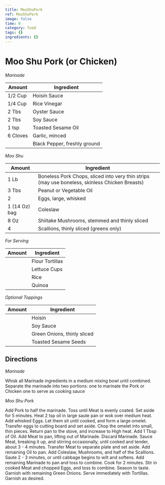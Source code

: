 ```yaml
---
title: MooShuPork
ref: MooShuPork
image: false
time: 0
category: food
tags: {}
ingredients: {}
---
```

# Moo Shu Pork (or Chicken)

*Marinade*

Amount | Ingredient
----|----
1/2 Cup | Hoisin Sauce
1/4 Cup | Rice Vinegar
2 Tbs | Oyster Sauce
2 Tbs | Soy Sauce
1 tsp | Toasted Sesame Oil
6 Cloves | Garlic, minced
|| Black Pepper, freshly ground

*Moo Shu*

Amount | Ingredient
----|----
1 Lb | Boneless Pork Chops, sliced into very thin strips (may use boneless, skinless Chicken Breasts)
3 Tbs | Peanut or Vegetable Oil
2 | Eggs, large, whisked
1 (14 Oz) bag | Coleslaw
8 Oz | Shiitake Mushrooms, stemmed and thinly sliced
4 | Scallions, thinly sliced (greens only)

*For Serving*

Amount | Ingredient
----|----
|| Flour Tortillas
|| Lettuce Cups
|| Rice
|| Quinoa

*Optional Toppings*

Amount | Ingredient
----|----
|| Hoisin
|| Soy Sauce
|| Green Onions, thinly sliced
|| Toasted Sesame Seeds

## Directions

*Marinade*

Whisk all Marinade ingredients in a medium mixing bowl until combined.
Separate the marinade into two portions:
   one to marinate the Pork or Chicken
   one to serve as cooking sauce

*Moo Shu Pork*

Add Pork to half the marinade.
Toss until Meat is evenly coated. 
Set aside for 5 minutes.
Heat 2 tsp oil in large saute pan or wok over medium heat.
Add whisked Eggs.
Let them sit until cooked, and form a large omelet.
Transfer eggs to cutting board and set aside.
Chop the omelet into small, thin pieces.
Return pan to the stove, and increase to High heat.
Add 1 Tbsp of Oil.
Add Meat to pan, lifting out of Marinade.
Discard Marinade.
Sauce Meat, breaking it up, and stirring occasionally, until cooked and tender, about 3 - 4 minutes.
Transfer Meat to separate plate and set aside.
Add remaining Oil to pan.
Add Coleslaw, Mushrooms, and half of the Scallions.
Saute 2 - 3 minutes, or until cabbage begins to wilt and softens.
Add remaining Marinade to pan and toss to combine.
Cook for 2 minutes.
Stir in cooked Meat and chopped Eggs, and toss to combine.
Season to taste.
Garnish with remaining Green Onions.
Serve immediately with Tortillas.
Garnish as desired.

